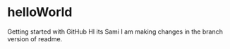 # helloWorld
Getting started with GitHub
HI its Sami 
I am making changes in the branch version of readme.
